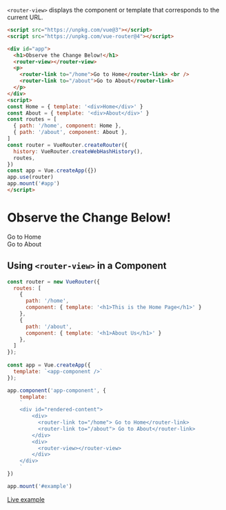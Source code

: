`<router-view>` displays the component or template that corresponds to the current URL.

```html
<script src="https://unpkg.com/vue@3"></script>
<script src="https://unpkg.com/vue-router@4"></script>

<div id="app">
  <h1>Observe the Change Below!</h1>
  <router-view></router-view>
  <p>
    <router-link to="/home">Go to Home</router-link> <br />
    <router-link to="/about">Go to About</router-link>
  </p>
</div>
<script>
const Home = { template: '<div>Home</div>' }
const About = { template: '<div>About</div>' }
const routes = [
  { path: '/home', component: Home },
  { path: '/about', component: About },
]
const router = VueRouter.createRouter({
  history: VueRouter.createWebHashHistory(),
  routes,
})
const app = Vue.createApp({})
app.use(router)
app.mount('#app')
</script>
```
<script src="https://unpkg.com/vue@3"></script>
<script src="https://unpkg.com/vue-router@4"></script>

<div id="app">
  <h1>Observe the Change Below!</h1>
  <router-view></router-view>
  <p>
    <router-link to="/home">Go to Home</router-link> <br />
    <router-link to="/about">Go to About</router-link>
  </p>
</div>
<script>
const Home = { template: '<div>Home</div>' }
const About = { template: '<div>About</div>' }
const routes = [
  { path: '/home', component: Home },
  { path: '/about', component: About },
]
const router = VueRouter.createRouter({
  history: VueRouter.createWebHashHistory(),
  routes,
})
const app = Vue.createApp({})
app.use(router)
app.mount('#app')
</script>

## Using `<router-view>` in a Component

```javascript
const router = new VueRouter({
  routes: [
    {
      path: '/home',
      component: { template: '<h1>This is the Home Page</h1>' }
    },
    {
      path: '/about',
      component: { template: '<h1>About Us</h1>' }
    },
  ]
});
  
const app = Vue.createApp({
  template: `<app-component />`
});

app.component('app-component', {
    template: 
    `
    <div id="rendered-content">
        <div>
          <router-link to="/home"> Go to Home</router-link>
          <router-link to="/about"> Go to About</router-link>
        </div>
        <div>
          <router-view></router-view>
        </div>
    </div>
    `
})

app.mount('#example')
```

[Live example](/tutorials/vue/router/example3.html)